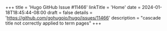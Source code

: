 +++
title = 'Hugo GitHub Issue #11466'
linkTitle = 'Home'
date = 2024-01-18T18:45:44-08:00
draft = false
details = 'https://github.com/gohugoio/hugo/issues/11466'
description = "cascade title not correctly applied to term pages"
+++
